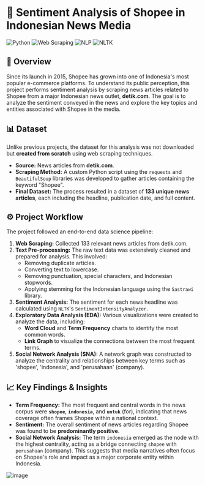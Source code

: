 # 📰 Sentiment Analysis of Shopee in Indonesian News Media

![Python](https://img.shields.io/badge/Python-3776AB?style=for-the-badge&logo=python&logoColor=white)
![Web Scraping](https://img.shields.io/badge/Web-Scraping-green)
![NLP](https://img.shields.io/badge/NLP-Natural_Language_Processing-blue)
![NLTK](https://img.shields.io/badge/NLTK-3776AB?style=for-the-badge&logo=nltk&logoColor=white)

## 📖 Overview
Since its launch in 2015, Shopee has grown into one of Indonesia's most popular e-commerce platforms. To understand its public perception, this project performs sentiment analysis by scraping news articles related to Shopee from a major Indonesian news outlet, **detik.com**. The goal is to analyze the sentiment conveyed in the news and explore the key topics and entities associated with Shopee in the media.

## 📊 Dataset
Unlike previous projects, the dataset for this analysis was not downloaded but **created from scratch** using web scraping techniques.

* **Source:** News articles from **detik.com**.
* **Scraping Method:** A custom Python script using the `requests` and `BeautifulSoup` libraries was developed to gather articles containing the keyword "Shopee".
* **Final Dataset:** The process resulted in a dataset of **133 unique news articles**, each including the headline, publication date, and full content.

## ⚙️ Project Workflow
The project followed an end-to-end data science pipeline:

1.  **Web Scraping:** Collected 133 relevant news articles from detik.com.
2.  **Text Pre-processing:** The raw text data was extensively cleaned and prepared for analysis. This involved:
    * Removing duplicate articles.
    * Converting text to lowercase.
    * Removing punctuation, special characters, and Indonesian stopwords.
    * Applying stemming for the Indonesian language using the `Sastrawi` library.
3.  **Sentiment Analysis:** The sentiment for each news headline was calculated using `NLTK`'s `SentimentIntensityAnalyzer`.
4.  **Exploratory Data Analysis (EDA):** Various visualizations were created to analyze the data, including:
    * **Word Cloud** and **Term Frequency** charts to identify the most common words.
    * **Link Graph** to visualize the connections between the most frequent terms.
5.  **Social Network Analysis (SNA):** A network graph was constructed to analyze the centrality and relationships between key terms such as 'shopee', 'indonesia', and 'perusahaan' (company).

## 📈 Key Findings & Insights
* **Term Frequency:** The most frequent and central words in the news corpus were **`shopee`**, **`indonesia`**, and **`untuk`** (for), indicating that news coverage often frames Shopee within a national context.
* **Sentiment:** The overall sentiment of news articles regarding Shopee was found to be **predominantly positive**.
* **Social Network Analysis:** The term `indonesia` emerged as the node with the highest centrality, acting as a bridge connecting `shopee` with `perusahaan` (company). This suggests that media narratives often focus on Shopee's role and impact as a major corporate entity within Indonesia.

![image](https://github.com/user-attachments/assets/e331993b-4607-40ee-ad09-44b1d3d796f4)
